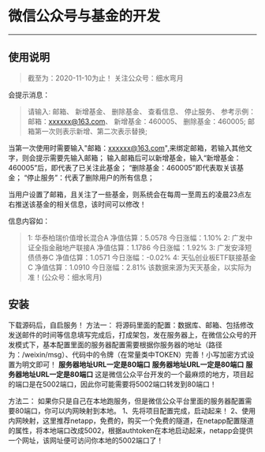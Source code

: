 # 微信公众号与基金的开发

<hr>

## 使用说明


>截至为：2020-11-10为止！
关注公众号：细水弯月

会提示消息：

>请输入:
邮箱、
新增基金、
删除基金、
查看信息、
停止服务、
参考示例：
邮箱：xxxxxx@163.com、
新增基金：460005、
删除基金：460005;
邮箱第一次则表示新增、第二次表示替换;

当第一次使用时需要输入"邮箱：xxxxxx@163.com",来绑定邮箱，若输入其他文字，则会提示需要先输入邮箱；
输入邮箱后可以新增基金，输入“新增基金：460005”后，即代表了已关注此基金；
“删除基金：460005”即代表取关该基金；
“停止服务”：代表了删除用户的所有信息；

当用户设置了邮箱，且关注了一些基金，则系统会在每周一至周五的凌晨23点左右推送该基金的相关信息，该时间可以修改！

信息内容如：
> 1: 华泰柏瑞价值增长混合A  净值估算：5.0578  今日涨幅：1.10%
2: 广发中证全指金融地产联接A  净值估算：1.1786  今日涨幅：1.92%
3: 广发安泽短债债券C  净值估算：1.0571  今日涨幅：-0.02%
4: 天弘创业板ETF联接基金C  净值估算：1.0910  今日涨幅：2.81%
>该数据来源为天天基金，以实际为准！(公众号：细水弯月)


## 安装

下载源码后，自启服务！
方法一：
将源码里面的配置：数据库、邮箱、包括修改发送邮件的时间等信息填写完成后，打成架包，发在服务器上，在微信公众号的开发模式下，基本配置里面的服务器配置需要根据你服务器的地址（路径为：/weixin/msg）、代码中的令牌（在常量类中TOKEN）完善！小写加密方式设置为明文即可！
**服务器地址URL一定是80端口**
**服务器地址URL一定是80端口**
**服务器地址URL一定是80端口**
这是微信公众平台开发的一个最麻烦的地方，项目起的端口是在5002端口，因此你可能需要将5002端口转发到80端口！

方法二：
如果你只是自己在本地跑服务，但是微信公众平台里面的服务器配置需要80端口，你可以内网映射到本地。
1、先将项目配置完成，启动起来！
2、使用内网映射，这里推荐netapp，免费的，购买一个免费的隧道，在netapp配置隧道的属性，将本地端口改成5002，根据authtoken在本地启动起来，netapp会提供一个网址，该网址便可访问你本地的5002端口了！
